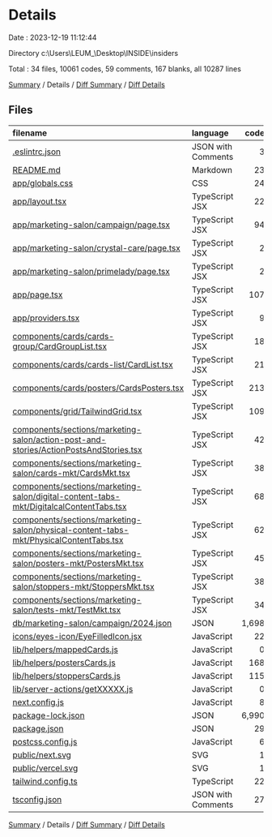 # Details

Date : 2023-12-19 11:12:44

Directory c:\\Users\\LEUM_\\Desktop\\INSIDE\\insiders

Total : 34 files,  10061 codes, 59 comments, 167 blanks, all 10287 lines

[Summary](results.md) / Details / [Diff Summary](diff.md) / [Diff Details](diff-details.md)

## Files
| filename | language | code | comment | blank | total |
| :--- | :--- | ---: | ---: | ---: | ---: |
| [.eslintrc.json](/.eslintrc.json) | JSON with Comments | 3 | 0 | 1 | 4 |
| [README.md](/README.md) | Markdown | 23 | 0 | 14 | 37 |
| [app/globals.css](/app/globals.css) | CSS | 24 | 0 | 4 | 28 |
| [app/layout.tsx](/app/layout.tsx) | TypeScript JSX | 22 | 0 | 4 | 26 |
| [app/marketing-salon/campaign/page.tsx](/app/marketing-salon/campaign/page.tsx) | TypeScript JSX | 94 | 9 | 7 | 110 |
| [app/marketing-salon/crystal-care/page.tsx](/app/marketing-salon/crystal-care/page.tsx) | TypeScript JSX | 2 | 0 | 1 | 3 |
| [app/marketing-salon/primelady/page.tsx](/app/marketing-salon/primelady/page.tsx) | TypeScript JSX | 2 | 0 | 1 | 3 |
| [app/page.tsx](/app/page.tsx) | TypeScript JSX | 107 | 0 | 7 | 114 |
| [app/providers.tsx](/app/providers.tsx) | TypeScript JSX | 9 | 1 | 2 | 12 |
| [components/cards/cards-group/CardGroupList.tsx](/components/cards/cards-group/CardGroupList.tsx) | TypeScript JSX | 18 | 0 | 4 | 22 |
| [components/cards/cards-list/CardList.tsx](/components/cards/cards-list/CardList.tsx) | TypeScript JSX | 21 | 1 | 3 | 25 |
| [components/cards/posters/CardsPosters.tsx](/components/cards/posters/CardsPosters.tsx) | TypeScript JSX | 213 | 3 | 15 | 231 |
| [components/grid/TailwindGrid.tsx](/components/grid/TailwindGrid.tsx) | TypeScript JSX | 109 | 0 | 5 | 114 |
| [components/sections/marketing-salon/action-post-and-stories/ActionPostsAndStories.tsx](/components/sections/marketing-salon/action-post-and-stories/ActionPostsAndStories.tsx) | TypeScript JSX | 42 | 1 | 5 | 48 |
| [components/sections/marketing-salon/cards-mkt/CardsMkt.tsx](/components/sections/marketing-salon/cards-mkt/CardsMkt.tsx) | TypeScript JSX | 38 | 1 | 5 | 44 |
| [components/sections/marketing-salon/digital-content-tabs-mkt/DigitalcalContentTabs.tsx](/components/sections/marketing-salon/digital-content-tabs-mkt/DigitalcalContentTabs.tsx) | TypeScript JSX | 68 | 0 | 5 | 73 |
| [components/sections/marketing-salon/physical-content-tabs-mkt/PhysicalContentTabs.tsx](/components/sections/marketing-salon/physical-content-tabs-mkt/PhysicalContentTabs.tsx) | TypeScript JSX | 62 | 0 | 4 | 66 |
| [components/sections/marketing-salon/posters-mkt/PostersMkt.tsx](/components/sections/marketing-salon/posters-mkt/PostersMkt.tsx) | TypeScript JSX | 45 | 1 | 5 | 51 |
| [components/sections/marketing-salon/stoppers-mkt/StoppersMkt.tsx](/components/sections/marketing-salon/stoppers-mkt/StoppersMkt.tsx) | TypeScript JSX | 38 | 1 | 5 | 44 |
| [components/sections/marketing-salon/tests-mkt/TestMkt.tsx](/components/sections/marketing-salon/tests-mkt/TestMkt.tsx) | TypeScript JSX | 34 | 1 | 6 | 41 |
| [db/marketing-salon/campaign/2024.json](/db/marketing-salon/campaign/2024.json) | JSON | 1,698 | 0 | 1 | 1,699 |
| [icons/eyes-icon/EyeFilledIcon.jsx](/icons/eyes-icon/EyeFilledIcon.jsx) | JavaScript | 22 | 0 | 0 | 22 |
| [lib/helpers/mappedCards.js](/lib/helpers/mappedCards.js) | JavaScript | 0 | 0 | 1 | 1 |
| [lib/helpers/postersCards.js](/lib/helpers/postersCards.js) | JavaScript | 168 | 20 | 30 | 218 |
| [lib/helpers/stoppersCards.js](/lib/helpers/stoppersCards.js) | JavaScript | 115 | 19 | 22 | 156 |
| [lib/server-actions/getXXXXX.js](/lib/server-actions/getXXXXX.js) | JavaScript | 0 | 0 | 1 | 1 |
| [next.config.js](/next.config.js) | JavaScript | 8 | 1 | 2 | 11 |
| [package-lock.json](/package-lock.json) | JSON | 6,990 | 0 | 1 | 6,991 |
| [package.json](/package.json) | JSON | 29 | 0 | 1 | 30 |
| [postcss.config.js](/postcss.config.js) | JavaScript | 6 | 0 | 1 | 7 |
| [public/next.svg](/public/next.svg) | SVG | 1 | 0 | 0 | 1 |
| [public/vercel.svg](/public/vercel.svg) | SVG | 1 | 0 | 0 | 1 |
| [tailwind.config.ts](/tailwind.config.ts) | TypeScript | 22 | 0 | 3 | 25 |
| [tsconfig.json](/tsconfig.json) | JSON with Comments | 27 | 0 | 1 | 28 |

[Summary](results.md) / Details / [Diff Summary](diff.md) / [Diff Details](diff-details.md)